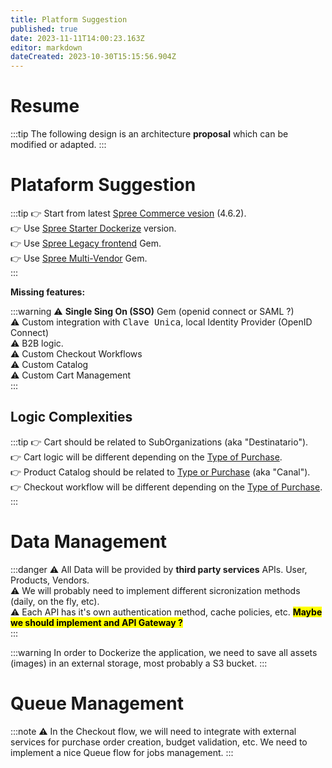 ```yaml
---
title: Platform Suggestion
published: true
date: 2023-11-11T14:00:23.163Z
editor: markdown
dateCreated: 2023-10-30T15:15:56.904Z
---
```


# Resume
:::tip
The following design is an architecture **proposal** which can be modified or adapted.
:::

# Plataform Suggestion

:::tip
👉 Start from latest [Spree Commerce vesion](https://github.com/spree/spree) (4.6.2).\
👉 Use [Spree Starter Dockerize](https://github.com/spree/spree_starter) version.\
👉 Use [Spree Legacy frontend](https://github.com/spree/spree_rails_frontend) Gem.\
👉 Use [Spree Multi-Vendor](https://github.com/spree-contrib/spree_multi_vendor) Gem.\
:::



**Missing features:**

:::warning
⚠️ **Single Sing On (SSO)** Gem (openid connect or SAML ?)\
⚠️ Custom integration with <kbd>Clave Unica</kbd>, local Identity Provider (OpenID Connect)\
⚠️ B2B logic.\
⚠️ Custom Checkout Workflows\
⚠️ Custom Catalog\
⚠️ Custom Cart Management\
:::

## Logic Complexities

:::tip
👉 Cart should be related to SubOrganizations (aka "Destinatario").\
👉 Cart logic will be different depending on the [Type of Purchase](../functionalities/purchase-type.md).\
👉 Product Catalog should be related to [Type or Purchase](../functionalities/purchase-type.md) (aka "Canal").\
👉 Checkout workflow will be different depending on the [Type of Purchase](../functionalities/purchase-type.md).\
:::


# Data Management

:::danger
⚠️ All Data will be provided by **third party services** APIs. User, Products, Vendors.\
⚠️ We will probably need to implement different sicronization methods (daily, on the fly, etc).\
⚠️ Each API has it's own authentication method, cache policies, etc. <mark>**Maybe we should implement and API Gateway ?**</mark>\
:::

:::warning
In order to Dockerize the application, we need to save all assets (images) in an external storage, most probably a S3 bucket.
:::

# Queue Management

:::note
⚠️ In the Checkout flow, we will need to integrate with external services for purchase order creation, budget validation, etc. We need to implement a nice Queue flow for jobs management.
:::

